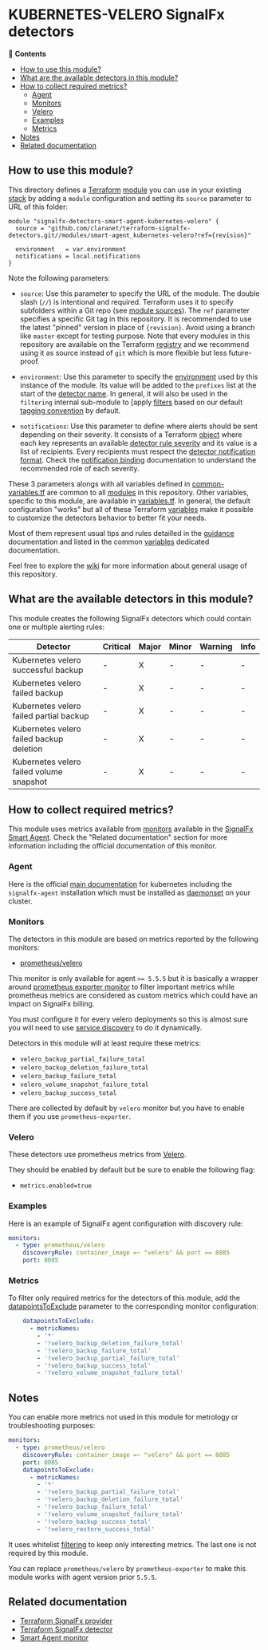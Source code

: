 # KUBERNETES-VELERO SignalFx detectors

<!-- START doctoc generated TOC please keep comment here to allow auto update -->
<!-- DON'T EDIT THIS SECTION, INSTEAD RE-RUN doctoc TO UPDATE -->
:link: **Contents**

- [How to use this module?](#how-to-use-this-module)
- [What are the available detectors in this module?](#what-are-the-available-detectors-in-this-module)
- [How to collect required metrics?](#how-to-collect-required-metrics)
  - [Agent](#agent)
  - [Monitors](#monitors)
  - [Velero](#velero)
  - [Examples](#examples)
  - [Metrics](#metrics)
- [Notes](#notes)
- [Related documentation](#related-documentation)

<!-- END doctoc generated TOC please keep comment here to allow auto update -->

## How to use this module?

This directory defines a [Terraform](https://www.terraform.io/) 
[module](https://www.terraform.io/docs/modules/usage.html) you can use in your
existing [stack](https://github.com/claranet/terraform-signalfx-detectors/wiki/Getting-started#stack) by adding a 
`module` configuration and setting its `source` parameter to URL of this folder:

```hcl
module "signalfx-detectors-smart-agent-kubernetes-velero" {
  source = "github.com/claranet/terraform-signalfx-detectors.git//modules/smart-agent_kubernetes-velero?ref={revision}"

  environment   = var.environment
  notifications = local.notifications
}
```

Note the following parameters:

* `source`: Use this parameter to specify the URL of the module. The double slash (`//`) is intentional  and required. 
  Terraform uses it to specify subfolders within a Git repo (see [module
  sources](https://www.terraform.io/docs/modules/sources.html)). The `ref` parameter specifies a specific Git tag in
  this repository. It is recommended to use the latest "pinned" version in place of `{revision}`. Avoid using a branch 
  like `master` except for testing purpose. Note that every modules in this repository are available on the Terraform 
  [registry](https://registry.terraform.io/modules/claranet/detectors/signalfx) and we recommend using it as source 
  instead of `git` which is more flexible but less future-proof.

* `environment`: Use this parameter to specify the 
  [environment](https://github.com/claranet/terraform-signalfx-detectors/wiki/Getting-started#environment) used by this 
  instance of the module.
  Its value will be added to the `prefixes` list at the start of the [detector 
  name](https://github.com/claranet/terraform-signalfx-detectors/wiki/Templating#example).
  In general, it will also be used in the `filtering` internal sub-module to [apply
  [filters](https://github.com/claranet/terraform-signalfx-detectors/wiki/Guidance#filtering) based on our default 
  [tagging convention](https://github.com/claranet/terraform-signalfx-detectors/wiki/Tagging-convention) by default.

* `notifications`: Use this parameter to define where alerts should be sent depending on their severity. It consists 
  of a Terraform [object](https://www.terraform.io/docs/configuration/types.html#object-) where each key represents an 
  available [detector rule severity](https://docs.signalfx.com/en/latest/detect-alert/set-up-detectors.html#severity) 
  and its value is a list of recipients. Every recipients must respect the [detector notification 
  format](https://registry.terraform.io/providers/splunk-terraform/signalfx/latest/docs/resources/detector#notification-format).
  Check the [notification binding](https://github.com/claranet/terraform-signalfx-detectors/wiki/Notifications-binding) 
  documentation to understand the recommended role of each severity.

These 3 parameters alongs with all variables defined in [common-variables.tf](common-variables.tf) are common to all 
[modules](../) in this repository. Other variables, specific to this module, are available in 
[variables.tf](variables.tf).
In general, the default configuration "works" but all of these Terraform 
[variables](https://www.terraform.io/docs/configuration/variables.html) make it possible to 
customize the detectors behavior to better fit your needs.

Most of them represent usual tips and rules detailled in the 
[guidance](https://github.com/claranet/terraform-signalfx-detectors/wiki/Guidance) documentation and listed in the 
common [variables](https://github.com/claranet/terraform-signalfx-detectors/wiki/Variables) dedicated documentation.

Feel free to explore the [wiki](https://github.com/claranet/terraform-signalfx-detectors/wiki) for more information about 
general usage of this repository.

## What are the available detectors in this module?

This module creates the following SignalFx detectors which could contain one or multiple alerting rules:

|Detector|Critical|Major|Minor|Warning|Info|
|---|---|---|---|---|---|
|Kubernetes velero successful backup|-|X|-|-|-|
|Kubernetes velero failed backup|-|X|-|-|-|
|Kubernetes velero failed partial backup|-|X|-|-|-|
|Kubernetes velero failed backup deletion|-|X|-|-|-|
|Kubernetes velero failed volume snapshot|-|X|-|-|-|

## How to collect required metrics?

This module uses metrics available from 
[monitors](https://docs.signalfx.com/en/latest/integrations/agent/monitors/_monitor-config.html)
available in the [SignalFx Smart 
Agent](https://github.com/signalfx/signalfx-agent). Check the "Related documentation" section for more 
information including the official documentation of this monitor.


### Agent

Here is the official [main 
documentation](https://docs.signalfx.com/en/latest/integrations/integrations-reference/integrations.kubernetes.html) for 
kubernetes including the `signalfx-agent` installation which must be installed as 
[daemonset](https://kubernetes.io/docs/concepts/workloads/controllers/daemonset/) on your cluster.

### Monitors

The detectors in this module are based on metrics reported by the following monitors:

* [prometheus/velero](https://docs.signalfx.com/en/latest/integrations/agent/monitors/prometheus-velero.html)

This monitor is only available for agent `>= 5.5.5` but it is basically a wrapper around [prometheus exporter 
monitor](https://docs.signalfx.com/en/latest/integrations/agent/monitors/prometheus-exporter.html) to filter important 
metrics while prometheus metrics are considered as custom metrics which could have an impact on SignalFx billing.

You must configure it for every velero deployments so this is almost sure you will need to use [service 
discovery](https://docs.signalfx.com/en/latest/integrations/agent/auto-discovery.html) to do it dynamically.

Detectors in this module will at least require these metrics:

* `velero_backup_partial_failure_total`
* `velero_backup_deletion_failure_total`
* `velero_backup_failure_total`
* `velero_volume_snapshot_failure_total`
* `velero_backup_success_total`

There are collected by default by `velero` monitor but you have to enable them if you use `prometheus-exporter`.

### Velero

These detectors use prometheus metrics from [Velero](https://github.com/vmware-tanzu/velero).

They should be enabled by default but be sure to enable the following flag:

* `metrics.enabled=true`

### Examples

Here is an example of SignalFx agent configuration with discovery rule:

```yaml
monitors:
  - type: prometheus/velero
    discoveryRule: container_image =~ "velero" && port == 8085
    port: 8085
```


### Metrics


To filter only required metrics for the detectors of this module, add the 
[datapointsToExclude](https://docs.signalfx.com/en/latest/integrations/agent/filtering.html) parameter to 
the corresponding monitor configuration:

```yaml
    datapointsToExclude:
      - metricNames:
        - '*'
        - '!velero_backup_deletion_failure_total'
        - '!velero_backup_failure_total'
        - '!velero_backup_partial_failure_total'
        - '!velero_backup_success_total'
        - '!velero_volume_snapshot_failure_total'

```

## Notes

You can enable more metrics not used in this module for metrology or troubleshooting purposes:
```yaml
monitors:
  - type: prometheus/velero
    discoveryRule: container_image =~ "velero" && port == 8085
    port: 8085
    datapointsToExclude:
      - metricNames:
        - '*'
        - '!velero_backup_partial_failure_total'
        - '!velero_backup_deletion_failure_total'
        - '!velero_backup_failure_total'
        - '!velero_volume_snapshot_failure_total'
        - '!velero_backup_success_total'
        - '!velero_restore_success_total'
```

It uses whitelist [filtering](https://docs.signalfx.com/en/latest/integrations/agent/filtering.html) 
to keep only interesting metrics. The last one is not required by this module.

You can replace `prometheus/velero` by `prometheus-exporter` to make this module works 
with agent version prior `5.5.5`.


## Related documentation

* [Terraform SignalFx provider](https://registry.terraform.io/providers/splunk-terraform/signalfx/latest/docs)
* [Terraform SignalFx detector](https://registry.terraform.io/providers/splunk-terraform/signalfx/latest/docs/resources/detector)
* [Smart Agent monitor](https://docs.signalfx.com/en/latest/integrations/agent/monitors/prometheus-velero.html)
